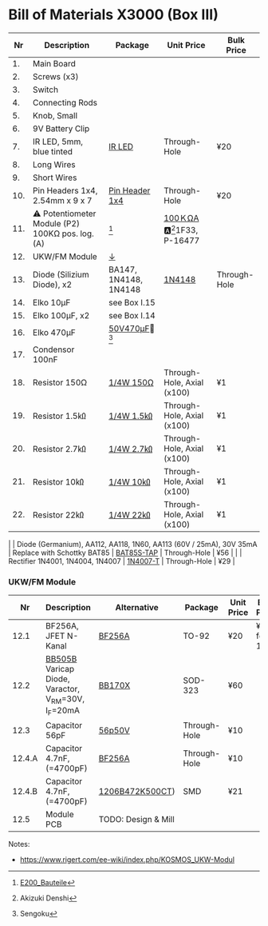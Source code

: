# Bill of Materials X3000 (Box III)

| Nr  | Description            | Package                | Unit Price             |  Bulk Price            |
| --- | ---------------------- | ---------------------- | ---------------------- | ---------------------- |
| 1.  | Main Board             | | | | |
| 2.  | Screws (x3)            | | | | |
| 3.  | Switch                 | | | | |
| 4.  | Connecting Rods        | | | | |
| 5.  | Knob, Small            | | | | |
| 6.  | 9V Battery Clip        | | | | |
| 7. | IR LED, 5mm, blue tinted | [IR LED](https://akizukidenshi.com/catalog/g/gI-13204/) | Through-Hole | ¥20 | |
| 8.  | Long Wires             | | | | |
| 9.  | Short Wires            | | | | |
| 10.  | Pin Headers 1x4, 2.54mm x 9 x 7 | [Pin Header 1x4](https://akizukidenshi.com/catalog/g/gC-10099/) | Through-Hole | ¥20 |  |
| 11.  | ⚠️ Potentiometer Module (P2) 100KΩ pos. log. (A)| [^5] | [100ＫΩA](https://akizukidenshi.com/catalog/g/gP-16477/) 🅰️[^1]1F33, P-16477 | | ¥60 | |
| 12.  | UKW/FM Module | [↓](#ukw-fm-modlue) | | | | 
| 13. | Diode (Silizium Diode), x2 | BA147, 1N4148, 1N4148 | [1N4148](https://www.digikey.jp/en/products/detail/onsemi/1N4148/458603) | Through-Hole | ¥15 |
| 14.  | Elko 10µF | see Box I.15 | | | | 
| 15.  | Elko 100µF, x2 | see Box I.14 | | | | 
| 16.  | Elko 470µF |  [50V470μF](https://www.sengoku.co.jp/mod/sgk_cart/detail.php?code=EEHD-0GMT)💎[^3]  | | | | 
| 17.  | Condensor 100nF |  | | | | 
| 18. | Resistor 150Ω           | [1/4W 150Ω](https://akizukidenshi.com/catalog/g/gR-07805/)  | Through-Hole, Axial (x100) | ¥1 | ¥100 for 100|
| 19. | Resistor 1.5㏀        | [1/4W 1.5㏀ ](https://akizukidenshi.com/catalog/g/gR-25152/)   | Through-Hole, Axial (x100) | ¥1 | ¥100 for 100 |
| 20. | Resistor 2.7㏀         | [1/4W 2.7㏀](https://akizukidenshi.com/catalog/g/gR-25272/) | Through-Hole, Axial (x100) | ¥1 | ¥100 for 100 |
| 21. | Resistor 10㏀           | [1/4W 10㏀](https://akizukidenshi.com/catalog/g/gR-25103/)  | Through-Hole, Axial (x100) | ¥1 | ¥100 for 100 |
| 22. | Resistor 22㏀           | [1/4W 22㏀](https://akizukidenshi.com/catalog/g/gR-25223/)  | Through-Hole, Axial (x100) | ¥1 | ¥100 for 100 |


| | Diode (Germanium), AA112, AA118, 1N60, AA113 (60V / 25mA), 30V 35mA | Replace with Schottky BAT85 | [BAT85S-TAP](https://www.digikey.jp/en/products/detail/vishay-general-semiconductor-diodes-division/BAT85S-TAP/3104127) | Through-Hole | ¥56 |
| | Rectifier 1N4001, 1N4004, 1N4007 | [1N4007-T](https://www.digikey.jp/ja/products/detail/diodes-incorporated/1N4007-T/76454) | Through-Hole | ¥29 |


### UKW/FM Module
| Nr  | Description            | Alternative            | Package                | Unit Price             |  Bulk Price            |
| --- | ---------------------- | ---------------------- | ---------------------- | ---------------------- | ---------------------- |
| 12.1  | BF256A, JFET N-Kanal | [BF256A](https://akizukidenshi.com/catalog/g/gI-09856/)| TO-92 | ¥20    | ¥180 for 10 |
| 12.2  | [BB505B](https://www.box73.de/file_dl/bauelemente/BB505B.pdf) Varicap Diode, Varactor, V<sub>RM</sub>=30V, I<sub>F</sub>=20mA | [BB170X](https://www.digikey.jp/en/products/detail/nxp-usa-inc/BB170X/4288914) | SOD-323 | ¥60 | |
| 12.3  | Capacitor 56pF | [56p50V](https://akizukidenshi.com/catalog/g/gP-08099/)| Through-Hole | ¥10 | |
| 12.4.A  | Capacitor 4.7nF, (=4700pF) | [BF256A](https://akizukidenshi.com/catalog/g/gP-10336/)| Through-Hole | ¥10 | | 
| 12.4.B | Capacitor 4.7nF, (=4700pF) | [1206B472K500CT](https://www.digikey.jp/en/products/detail/walsin-technology-corporation/1206B472K500CT/9355110))| SMD | ¥21 | | 
| 12.5 | Module PCB | TODO: Design & Mill | | | |

[^1]: Akizuki Denshi
[^2]: Digikey
[^3]: Sengoku
[^5]: [E200_Bauteile](https://www.rigert.com/ee-wiki/index.php?title=KOSMOS_E200_Bauteile)

Notes:
- https://www.rigert.com/ee-wiki/index.php/KOSMOS_UKW-Modul
